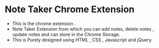 # Note Taker Chrome Extension
* This is the chrome extension .
* Note Taker Extension from which you can add notes, delete notes , update notes and can store in the Chrome Storage.
* This is Purely designed using HTML , CSS , Javascript and jQuery.

